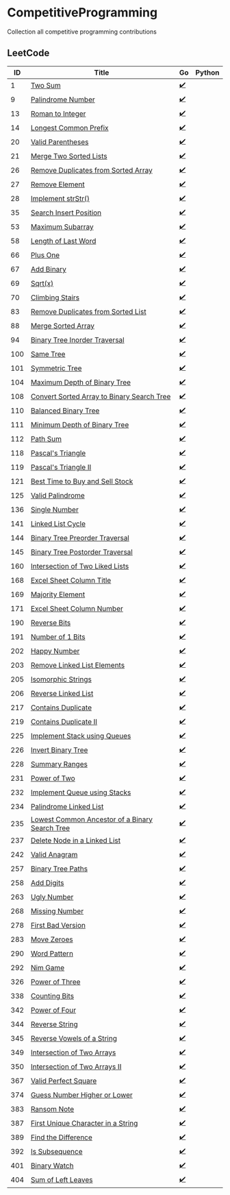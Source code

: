 # CompetitiveProgramming
Collection all competitive programming contributions

## LeetCode
| ID  | Title                                                                                                                           | Go                                                                                                                             | Python |
|-----|---------------------------------------------------------------------------------------------------------------------------------|--------------------------------------------------------------------------------------------------------------------------------|--------|
| 1   | [Two Sum](https://leetcode.com/problems/two-sum/)                                                                               | [✔️](https://github.com/mschoeffel/CompetitiveProgramming/tree/main/LeetCode/Go/X0001_TwoSum)                                  |        |
| 9   | [Palindrome Number](https://leetcode.com/problems/palindrome-number/)                                                           | [✔️](https://github.com/mschoeffel/CompetitiveProgramming/tree/main/LeetCode/Go/X0009_PalindromeNumber)                        |        |
| 13  | [Roman to Integer](https://leetcode.com/problems/roman-to-integer/)                                                             | [✔️](https://github.com/mschoeffel/CompetitiveProgramming/tree/main/LeetCode/Go/X0013_RomanToInteger)                          |        |
| 14  | [Longest Common Prefix](https://leetcode.com/problems/longest-common-prefix/)                                                   | [✔️](https://github.com/mschoeffel/CompetitiveProgramming/tree/main/LeetCode/Go/X0014_LongestCommonPrefix)                     |        |
| 20  | [Valid Parentheses](https://leetcode.com/problems/valid-parentheses/)                                                           | [✔️](https://github.com/mschoeffel/CompetitiveProgramming/tree/main/LeetCode/Go/X0020_ValidParentheses)                        |        |
| 21  | [Merge Two Sorted Lists](https://leetcode.com/problems/merge-two-sorted-lists/)                                                 | [✔️](https://github.com/mschoeffel/CompetitiveProgramming/tree/main/LeetCode/Go/X0021_MergeTwoSortedLists)                     |        |
| 26  | [Remove Duplicates from Sorted Array](https://leetcode.com/problems/remove-duplicates-from-sorted-array/)                       | [✔️](https://github.com/mschoeffel/CompetitiveProgramming/tree/main/LeetCode/Go/X0026_RemoveDuplicatesFromSortedArray)         |        |
| 27  | [Remove Element](https://leetcode.com/problems/remove-element/)                                                                 | [✔️](https://github.com/mschoeffel/CompetitiveProgramming/tree/main/LeetCode/Go/X0027_RemoveElement)                           |        |
| 28  | [Implement strStr()](https://leetcode.com/problems/implement-strstr/)                                                           | [✔️](https://github.com/mschoeffel/CompetitiveProgramming/tree/main/LeetCode/Go/X0028_ImplementStrStr)                         |        |
| 35  | [Search Insert Position](https://leetcode.com/problems/search-insert-position/)                                                 | [✔️](https://github.com/mschoeffel/CompetitiveProgramming/tree/main/LeetCode/Go/X0035_SearchInsertPosition)                    |        |
| 53  | [Maximum Subarray](https://leetcode.com/problems/maximum-subarray/)                                                             | [✔️](https://github.com/mschoeffel/CompetitiveProgramming/tree/main/LeetCode/Go/X0053_MaximumSubarray)                         |        |
| 58  | [Length of Last Word](https://leetcode.com/problems/length-of-last-word/)                                                       | [✔️](https://github.com/mschoeffel/CompetitiveProgramming/tree/main/LeetCode/Go/X0058_LengthOfLastWord)                        |        |
| 66  | [Plus One](https://leetcode.com/problems/plus-one/)                                                                             | [✔️](https://github.com/mschoeffel/CompetitiveProgramming/tree/main/LeetCode/Go/X0066_PlusOne)                                 |        |
| 67  | [Add Binary](https://leetcode.com/problems/add-binary/)                                                                         | [✔️](https://github.com/mschoeffel/CompetitiveProgramming/tree/main/LeetCode/Go/X0067_AddBinary)                               |        |
| 69  | [Sqrt(x)](https://leetcode.com/problems/sqrtx/)                                                                                 | [✔️](https://github.com/mschoeffel/CompetitiveProgramming/tree/main/LeetCode/Go/X0069_Sqrt)                                    |        |
| 70  | [Climbing Stairs](https://leetcode.com/problems/climbing-stairs/)                                                               | [✔️](https://github.com/mschoeffel/CompetitiveProgramming/tree/main/LeetCode/Go/X0070_ClimbingStairs)                          |        |
| 83  | [Remove Duplicates from Sorted List](https://leetcode.com/problems/remove-duplicates-from-sorted-list/)                         | [✔️](https://github.com/mschoeffel/CompetitiveProgramming/tree/main/LeetCode/Go/X0083_RemoveDuplicatesFromSortedList)          |        |
| 88  | [Merge Sorted Array](https://leetcode.com/problems/merge-sorted-array/)                                                         | [✔️](https://github.com/mschoeffel/CompetitiveProgramming/tree/main/LeetCode/Go/X0088_MergeSortedArray)                        |        |
| 94  | [Binary Tree Inorder Traversal](https://leetcode.com/problems/binary-tree-inorder-traversal/)                                   | [✔️](https://github.com/mschoeffel/CompetitiveProgramming/tree/main/LeetCode/Go/X0094_BinaryTreeInorderTraversal)              |        |
| 100 | [Same Tree](https://leetcode.com/problems/same-tree/)                                                                           | [✔️](https://github.com/mschoeffel/CompetitiveProgramming/tree/main/LeetCode/Go/X0100_SameTree)                                |        |
| 101 | [Symmetric Tree](https://leetcode.com/problems/symmetric-tree/)                                                                 | [✔️](https://github.com/mschoeffel/CompetitiveProgramming/tree/main/LeetCode/Go/X0101_SymmetricTree)                           |        |
| 104 | [Maximum Depth of Binary Tree](https://leetcode.com/problems/maximum-depth-of-binary-tree/)                                     | [✔️](https://github.com/mschoeffel/CompetitiveProgramming/tree/main/LeetCode/Go/X0104_MaximumDepthOfBinaryTree)                |        |
| 108 | [Convert Sorted Array to Binary Search Tree](https://leetcode.com/problems/convert-sorted-array-to-binary-search-tree/)         | [✔️](https://github.com/mschoeffel/CompetitiveProgramming/tree/main/LeetCode/Go/X0108_ConvertSortedArrayToBinarySearchTree)    |        |
| 110 | [Balanced Binary Tree](https://leetcode.com/problems/balanced-binary-tree/)                                                     | [✔️](https://github.com/mschoeffel/CompetitiveProgramming/tree/main/LeetCode/Go/X0110_BalancedBinaryTree)                      |        |
| 111 | [Minimum Depth of Binary Tree](https://leetcode.com/problems/minimum-depth-of-binary-tree/)                                     | [✔️](https://github.com/mschoeffel/CompetitiveProgramming/tree/main/LeetCode/Go/X0111_MinimumDepthOfBinaryTree)                |        |
| 112 | [Path Sum](https://leetcode.com/problems/path-sum/)                                                                             | [✔️](https://github.com/mschoeffel/CompetitiveProgramming/tree/main/LeetCode/Go/X0112_PathSum)                                 |        |
| 118 | [Pascal's Triangle](https://leetcode.com/problems/pascals-triangle/)                                                            | [✔️](https://github.com/mschoeffel/CompetitiveProgramming/tree/main/LeetCode/Go/X0118_PascalsTriangle)                         |        |
| 119 | [Pascal's Triangle II](https://leetcode.com/problems/pascals-triangle-ii/)                                                      | [✔️](https://github.com/mschoeffel/CompetitiveProgramming/tree/main/LeetCode/Go/X0119_PascalsTriangle2)                        |        |
| 121 | [Best Time to Buy and Sell Stock](https://leetcode.com/problems/best-time-to-buy-and-sell-stock/)                               | [✔️](https://github.com/mschoeffel/CompetitiveProgramming/tree/main/LeetCode/Go/X0121_BestTimeToBuyAndSellStock)               |        |
| 125 | [Valid Palindrome](https://leetcode.com/problems/valid-palindrome/)                                                             | [✔️](https://github.com/mschoeffel/CompetitiveProgramming/tree/main/LeetCode/Go/X0125_ValidPalindrome)                         |        |
| 136 | [Single Number](https://leetcode.com/problems/single-number/)                                                                   | [✔️](https://github.com/mschoeffel/CompetitiveProgramming/tree/main/LeetCode/Go/X0136_SingleNumber)                            |        |
| 141 | [Linked List Cycle](https://leetcode.com/problems/linked-list-cycle/)                                                           | [✔️](https://github.com/mschoeffel/CompetitiveProgramming/tree/main/LeetCode/Go/X0141_LinkedListCycle)                         |        |
| 144 | [Binary Tree Preorder Traversal](https://leetcode.com/problems/binary-tree-preorder-traversal/)                                 | [✔️](https://github.com/mschoeffel/CompetitiveProgramming/tree/main/LeetCode/Go/X0144_BinaryTreePreorderTraversal)             |        |
| 145 | [Binary Tree Postorder Traversal](https://leetcode.com/problems/binary-tree-postorder-traversal/)                               | [✔️](https://github.com/mschoeffel/CompetitiveProgramming/tree/main/LeetCode/Go/X0145_BinaryTreePostorderTraversal)            |        |
| 160 | [Intersection of Two Liked Lists](https://leetcode.com/problems/intersection-of-two-linked-lists/)                              | [✔️](https://github.com/mschoeffel/CompetitiveProgramming/tree/main/LeetCode/Go/X0160_IntersectionOfTwoLinkedLists)            |        |
| 168 | [Excel Sheet Column Title](https://leetcode.com/problems/excel-sheet-column-title/)                                             | [✔️](https://github.com/mschoeffel/CompetitiveProgramming/tree/main/LeetCode/Go/X0168_ExcelSheetColumnTitle)                   |        |
| 169 | [Majority Element](https://leetcode.com/problems/majority-element/)                                                             | [✔️](https://github.com/mschoeffel/CompetitiveProgramming/tree/main/LeetCode/Go/X0169_MajorityElement)                         |        |
| 171 | [Excel Sheet Column Number](https://leetcode.com/problems/excel-sheet-column-number/)                                           | [✔️](https://github.com/mschoeffel/CompetitiveProgramming/tree/main/LeetCode/Go/X0171_ExcelSheetColumnNumber)                  |        |
| 190 | [Reverse Bits](https://leetcode.com/problems/reverse-bits/)                                                                     | [✔️](https://github.com/mschoeffel/CompetitiveProgramming/tree/main/LeetCode/Go/X0190_ReverseBits)                             |        |
| 191 | [Number of 1 Bits](https://leetcode.com/problems/number-of-1-bits/)                                                             | [✔️](https://github.com/mschoeffel/CompetitiveProgramming/tree/main/LeetCode/Go/X0191_NumberOf1Bits)                           |        |
| 202 | [Happy Number](https://leetcode.com/problems/happy-number/)                                                                     | [✔️](https://github.com/mschoeffel/CompetitiveProgramming/tree/main/LeetCode/Go/X0202_HappyNumber)                             |        |
| 203 | [Remove Linked List Elements](https://leetcode.com/problems/remove-linked-list-elements/)                                       | [✔️](https://github.com/mschoeffel/CompetitiveProgramming/tree/main/LeetCode/Go/X0203_RemoveLinkedListElements)                |        |
| 205 | [Isomorphic Strings](https://leetcode.com/problems/isomorphic-strings/)                                                         | [✔️](https://github.com/mschoeffel/CompetitiveProgramming/tree/main/LeetCode/Go/X0205_IsomorphicStrings)                       |        |
| 206 | [Reverse Linked List](https://leetcode.com/problems/reverse-linked-list/)                                                       | [✔️](https://github.com/mschoeffel/CompetitiveProgramming/tree/main/LeetCode/Go/X0206_ReverseLinkedList)                       |        |
| 217 | [Contains Duplicate](https://leetcode.com/problems/contains-duplicate/)                                                         | [✔️](https://github.com/mschoeffel/CompetitiveProgramming/tree/main/LeetCode/Go/X0217_ContainsDuplicate)                       |        |
| 219 | [Contains Duplicate II](https://leetcode.com/problems/contains-duplicate-ii/)                                                   | [✔️](https://github.com/mschoeffel/CompetitiveProgramming/tree/main/LeetCode/Go/X0219_ContainsDuplicate2)                      |        |
| 225 | [Implement Stack using Queues](https://leetcode.com/problems/implement-stack-using-queues/)                                     | [✔️](https://github.com/mschoeffel/CompetitiveProgramming/tree/main/LeetCode/Go/X0225_ImplementingStackUsingQueues)            |        |
| 226 | [Invert Binary Tree](https://leetcode.com/problems/invert-binary-tree/)                                                         | [✔️](https://github.com/mschoeffel/CompetitiveProgramming/tree/main/LeetCode/Go/X0226_InvertBinaryTree)                        |        |
| 228 | [Summary Ranges](https://leetcode.com/problems/summary-ranges/)                                                                 | [✔️](https://github.com/mschoeffel/CompetitiveProgramming/tree/main/LeetCode/Go/X0228_SummaryRanges)                           |        |
| 231 | [Power of Two](https://leetcode.com/problems/power-of-two/)                                                                     | [✔️](https://github.com/mschoeffel/CompetitiveProgramming/tree/main/LeetCode/Go/X0231_PowerOfTwo)                              |        |
| 232 | [Implement Queue using Stacks](https://leetcode.com/problems/implement-queue-using-stacks/)                                     | [✔️](https://github.com/mschoeffel/CompetitiveProgramming/tree/main/LeetCode/Go/X0232_ImplementQueueUsingStacks)               |        |
| 234 | [Palindrome Linked List](https://leetcode.com/problems/palindrome-linked-list/)                                                 | [✔️](https://github.com/mschoeffel/CompetitiveProgramming/tree/main/LeetCode/Go/X0234_PalindromeLinkedList)                    |        |
| 235 | [Lowest Common Ancestor of a Binary Search Tree](https://leetcode.com/problems/lowest-common-ancestor-of-a-binary-search-tree/) | [✔️](https://github.com/mschoeffel/CompetitiveProgramming/tree/main/LeetCode/Go/X0235_LowestCommonAncestorOfABinarySearchTree) |        |
| 237 | [Delete Node in a Linked List](https://leetcode.com/problems/delete-node-in-a-linked-list/)                                     | [✔️](https://github.com/mschoeffel/CompetitiveProgramming/tree/main/LeetCode/Go/X0237_DeleteNodeInALinkedList)                 |        |
| 242 | [Valid Anagram](https://leetcode.com/problems/valid-anagram/)                                                                   | [✔️](https://github.com/mschoeffel/CompetitiveProgramming/tree/main/LeetCode/Go/X0242_ValidAnagram)                            |        |
| 257 | [Binary Tree Paths](https://leetcode.com/problems/binary-tree-paths/)                                                           | [✔️](https://github.com/mschoeffel/CompetitiveProgramming/tree/main/LeetCode/Go/X0257_BinaryTreePaths)                         |        |
| 258 | [Add Digits](https://leetcode.com/problems/add-digits/)                                                                         | [✔️](https://github.com/mschoeffel/CompetitiveProgramming/tree/main/LeetCode/Go/X0258_AddDigits)                               |        |
| 263 | [Ugly Number](https://leetcode.com/problems/ugly-number/)                                                                       | [✔️](https://github.com/mschoeffel/CompetitiveProgramming/tree/main/LeetCode/Go/X0263_UglyNumber)                              |        |
| 268 | [Missing Number](https://leetcode.com/problems/missing-number/)                                                                 | [✔️](https://github.com/mschoeffel/CompetitiveProgramming/tree/main/LeetCode/Go/X0268_MissingNumber)                           |        |
| 278 | [First Bad Version](https://leetcode.com/problems/first-bad-version/)                                                           | [✔️](https://github.com/mschoeffel/CompetitiveProgramming/tree/main/LeetCode/Go/X0278_FirstBadVersion)                         |        |
| 283 | [Move Zeroes](https://leetcode.com/problems/move-zeroes/)                                                                       | [✔️](https://github.com/mschoeffel/CompetitiveProgramming/tree/main/LeetCode/Go/X0283_MoveZeroes)                              |        |
| 290 | [Word Pattern](https://leetcode.com/problems/word-pattern/)                                                                     | [✔️](https://github.com/mschoeffel/CompetitiveProgramming/tree/main/LeetCode/Go/X0290_WordPattern)                             |        |
| 292 | [Nim Game](https://leetcode.com/problems/nim-game/)                                                                             | [✔️](https://github.com/mschoeffel/CompetitiveProgramming/tree/main/LeetCode/Go/X0292_NimGame)                                 |        |
| 326 | [Power of Three](https://leetcode.com/problems/power-of-three/)                                                                 | [✔️](https://github.com/mschoeffel/CompetitiveProgramming/tree/main/LeetCode/Go/X0326_PowerOfThree)                            |        |
| 338 | [Counting Bits](https://leetcode.com/problems/counting-bits/)                                                                   | [✔️](https://github.com/mschoeffel/CompetitiveProgramming/tree/main/LeetCode/Go/X0338_CountingBits)                            |        |
| 342 | [Power of Four](https://leetcode.com/problems/power-of-four/)                                                                   | [✔️](https://github.com/mschoeffel/CompetitiveProgramming/tree/main/LeetCode/Go/X0342_PowerOfFour)                             |        |
| 344 | [Reverse String](https://leetcode.com/problems/reverse-string/)                                                                 | [✔️](https://github.com/mschoeffel/CompetitiveProgramming/tree/main/LeetCode/Go/X0344_ReverseString)                           |        |
| 345 | [Reverse Vowels of a String](https://leetcode.com/problems/reverse-vowels-of-a-string/)                                         | [✔️](https://github.com/mschoeffel/CompetitiveProgramming/tree/main/LeetCode/Go/X0345_ReverseVowelsOfAString)                  |        |
| 349 | [Intersection of Two Arrays](https://leetcode.com/problems/intersection-of-two-arrays/)                                         | [✔️](https://github.com/mschoeffel/CompetitiveProgramming/tree/main/LeetCode/Go/X0349_IntersectionOfTwoArrays)                 |        |
| 350 | [Intersection of Two Arrays II](https://leetcode.com/problems/intersection-of-two-arrays-ii/)                                   | [✔️](https://github.com/mschoeffel/CompetitiveProgramming/tree/main/LeetCode/Go/X0350_IntersectionOfTwoArrays2)                |        |
| 367 | [Valid Perfect Square](https://leetcode.com/problems/valid-perfect-square/)                                                     | [✔️](https://github.com/mschoeffel/CompetitiveProgramming/tree/main/LeetCode/Go/X0367_ValidPerfectSquare)                      |        |
| 374 | [Guess Number Higher or Lower](https://leetcode.com/problems/guess-number-higher-or-lower/)                                     | [✔️](https://github.com/mschoeffel/CompetitiveProgramming/tree/main/LeetCode/Go/X0374_GuessNumberHigherOrLower)                |        |
| 383 | [Ransom Note](https://leetcode.com/problems/ransom-note/)                                                                       | [✔️](https://github.com/mschoeffel/CompetitiveProgramming/tree/main/LeetCode/Go/X0383_RansomNote)                              |        |
| 387 | [First Unique Character in a String](https://leetcode.com/problems/first-unique-character-in-a-string/)                         | [✔️](https://github.com/mschoeffel/CompetitiveProgramming/tree/main/LeetCode/Go/X0387_FirstUniqueCharacterInAString)           |        |
| 389 | [Find the Difference](https://leetcode.com/problems/find-the-difference/)                                                       | [✔️](https://github.com/mschoeffel/CompetitiveProgramming/tree/main/LeetCode/Go/X0389_FindTheDifference)                       |        |
| 392 | [Is Subsequence](https://leetcode.com/problems/is-subsequence/)                                                                 | [✔️](https://github.com/mschoeffel/CompetitiveProgramming/tree/main/LeetCode/Go/X0392_IsSubsequence)                           |        |
| 401 | [Binary Watch](https://leetcode.com/problems/binary-watch/)                                                                     | [✔️](https://github.com/mschoeffel/CompetitiveProgramming/tree/main/LeetCode/Go/X0401_BinaryWatch)                             |        |
| 404 | [Sum of Left Leaves](https://leetcode.com/problems/sum-of-left-leaves/)                                                         | [✔️](https://github.com/mschoeffel/CompetitiveProgramming/tree/main/LeetCode/Go/X0404_SumOfLeftLeaves)                         |        |
